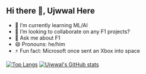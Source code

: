 ## Hi there 👋, Ujwwal Here

<!--
**ujwwal/ujwwal** is a ✨ _special_ ✨ repository because its `README.md` (this file) appears on your GitHub profile.
-->
- 🌱 I’m currently learning ML/AI
- 👯 I’m looking to collaborate on any F1 projects?
- 💬 Ask me about F1
- 😄 Pronouns: he/him
- ⚡ Fun fact: Microsoft once sent an Xbox into space

[![Top Langs](https://github-readme-stats.vercel.app/api/top-langs/?username=ujwwal&langs_count=8)](https://github.com/ujwwal/github-readme-stats)
[![Ujwwal's GitHub stats](https://github-readme-stats.vercel.app/api?username=ujwwal)](https://github.com/ujwwal/github-readme-stats)
